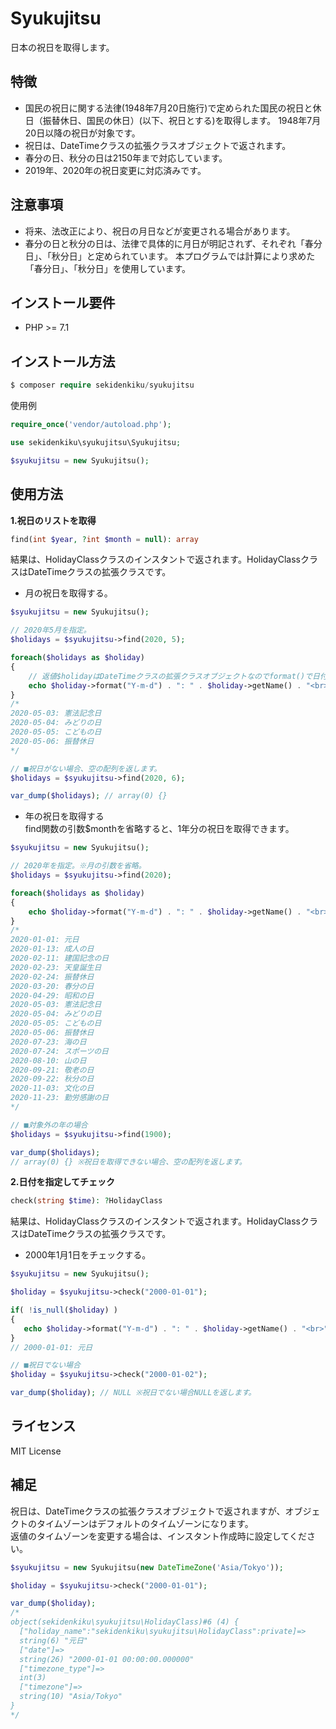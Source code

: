 # Syukujitsu
日本の祝日を取得します。

## 特徴
- 国民の祝日に関する法律(1948年7月20日施行)で定められた国民の祝日と休日（振替休日、国民の休日）(以下、祝日とする)を取得します。
1948年7月20日以降の祝日が対象です。<br>
- 祝日は、DateTimeクラスの拡張クラスオブジェクトで返されます。<br>
- 春分の日、秋分の日は2150年まで対応しています。
- 2019年、2020年の祝日変更に対応済みです。<br>

## 注意事項
- 将来、法改正により、祝日の月日などが変更される場合があります。
- 春分の日と秋分の日は、法律で具体的に月日が明記されず、それぞれ「春分日」、「秋分日」と定められています。
本プログラムでは計算により求めた「春分日」、「秋分日」を使用しています。

## インストール要件
- PHP >= 7.1

## インストール方法

```php
$ composer require sekidenkiku/syukujitsu
```
使用例
```php
require_once('vendor/autoload.php');

use sekidenkiku\syukujitsu\Syukujitsu;

$syukujitsu = new Syukujitsu();
```
## 使用方法

**1.祝日のリストを取得**
```php
find(int $year, ?int $month = null): array
```
結果は、HolidayClassクラスのインスタントで返されます。HolidayClassクラスはDateTimeクラスの拡張クラスです。<br>
+ 月の祝日を取得する。<br>
```php
$syukujitsu = new Syukujitsu();

// 2020年5月を指定。
$holidays = $syukujitsu->find(2020, 5);

foreach($holidays as $holiday)
{
    // 返値$holidayはDateTimeクラスの拡張クラスオブジェクトなのでformat()で日付の書式を変更できます。
    echo $holiday->format("Y-m-d") . ": " . $holiday->getName() . "<br>";
}
/*
2020-05-03: 憲法記念日
2020-05-04: みどりの日
2020-05-05: こどもの日
2020-05-06: 振替休日
*/

// ■祝日がない場合、空の配列を返します。
$holidays = $syukujitsu->find(2020, 6);

var_dump($holidays); // array(0) {}
```

+ 年の祝日を取得する<br>
find関数の引数$monthを省略すると、1年分の祝日を取得できます。
```php
$syukujitsu = new Syukujitsu();

// 2020年を指定。※月の引数を省略。
$holidays = $syukujitsu->find(2020);

foreach($holidays as $holiday)
{
    echo $holiday->format("Y-m-d") . ": " . $holiday->getName() . "<br>";
}
/*
2020-01-01: 元日
2020-01-13: 成人の日
2020-02-11: 建国記念の日
2020-02-23: 天皇誕生日
2020-02-24: 振替休日
2020-03-20: 春分の日
2020-04-29: 昭和の日
2020-05-03: 憲法記念日
2020-05-04: みどりの日
2020-05-05: こどもの日
2020-05-06: 振替休日
2020-07-23: 海の日
2020-07-24: スポーツの日
2020-08-10: 山の日
2020-09-21: 敬老の日
2020-09-22: 秋分の日
2020-11-03: 文化の日
2020-11-23: 勤労感謝の日
*/

// ■対象外の年の場合
$holidays = $syukujitsu->find(1900); 

var_dump($holidays);
// array(0) {} ※祝日を取得できない場合、空の配列を返します。
```

**2.日付を指定してチェック**
```php
check(string $time): ?HolidayClass
```
結果は、HolidayClassクラスのインスタントで返されます。HolidayClassクラスはDateTimeクラスの拡張クラスです。<br>
+ 2000年1月1日をチェックする。
```php
$syukujitsu = new Syukujitsu();

$holiday = $syukujitsu->check("2000-01-01");

if( !is_null($holiday) )
{
   echo $holiday->format("Y-m-d") . ": " . $holiday->getName() . "<br>";
}
// 2000-01-01: 元日

// ■祝日でない場合
$holiday = $syukujitsu->check("2000-01-02");

var_dump($holiday); // NULL ※祝日でない場合NULLを返します。
```

## ライセンス
MIT License

## 補足
祝日は、DateTimeクラスの拡張クラスオブジェクトで返されますが、オブジェクトのタイムゾーンはデフォルトのタイムゾーンになります。<br>
返値のタイムゾーンを変更する場合は、インスタント作成時に設定してください。

```php
$syukujitsu = new Syukujitsu(new DateTimeZone('Asia/Tokyo'));

$holiday = $syukujitsu->check("2000-01-01");

var_dump($holiday);
/*
object(sekidenkiku\syukujitsu\HolidayClass)#6 (4) {
  ["holiday_name":"sekidenkiku\syukujitsu\HolidayClass":private]=>
  string(6) "元日"
  ["date"]=>
  string(26) "2000-01-01 00:00:00.000000"
  ["timezone_type"]=>
  int(3)
  ["timezone"]=>
  string(10) "Asia/Tokyo"
}
*/
```





